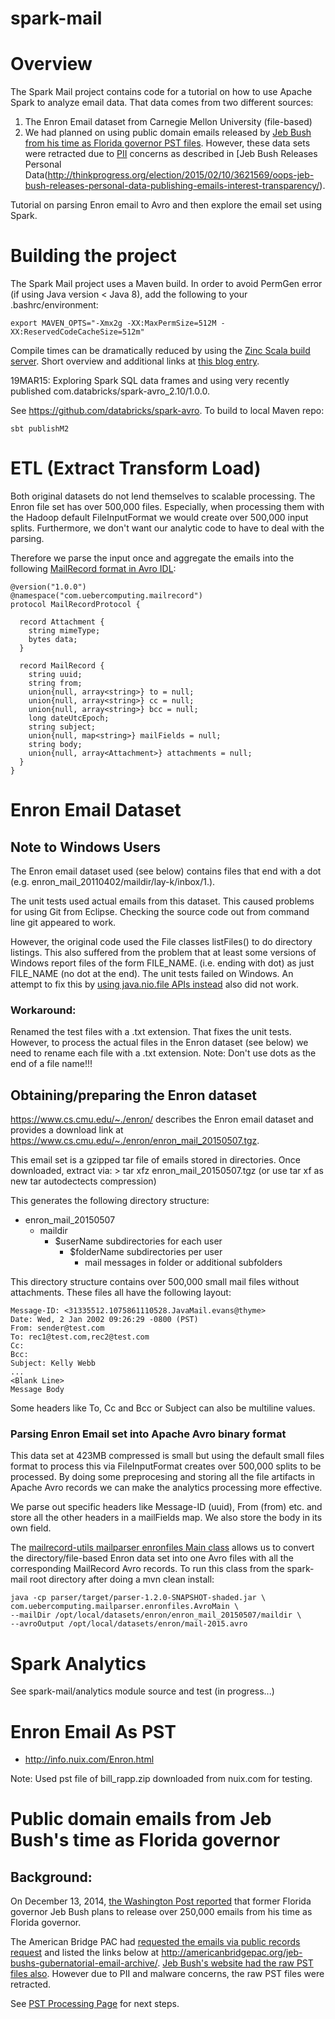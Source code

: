 spark-mail
==========

# Overview
The Spark Mail project contains code for a tutorial on how to use Apache Spark to analyze email data. That data comes from two different sources:

1. The Enron Email dataset from Carnegie Mellon University (file-based)
1. We had planned on using public domain emails released by [Jeb Bush from his time as Florida governor PST files](http://www.jebemails.com/email/search). However, these data sets were retracted due to [PII](http://en.wikipedia.org/wiki/Personally_identifiable_information) concerns as described in [Jeb Bush Releases Personal Data(http://thinkprogress.org/election/2015/02/10/3621569/oops-jeb-bush-releases-personal-data-publishing-emails-interest-transparency/).

Tutorial on parsing Enron email to Avro and then explore the email set using Spark.

# Building the project
The Spark Mail project uses a Maven build. In order to avoid PermGen error (if using Java version < Java 8),
add the following to your .bashrc/environment:

```
export MAVEN_OPTS="-Xmx2g -XX:MaxPermSize=512M -XX:ReservedCodeCacheSize=512m"
```

Compile times can be dramatically reduced by using the [Zinc Scala build server](https://github.com/typesafehub/zinc).
Short overview and additional links at
[this blog entry](http://uebercomputing.com/scala/2014/11/09/Incremental-Compilation-With-Zinc/).

19MAR15: Exploring Spark SQL data frames and using very recently published com.databricks/spark-avro_2.10/1.0.0.

See https://github.com/databricks/spark-avro. To build to local Maven repo:

    sbt publishM2


# ETL (Extract Transform Load)
Both original datasets do not lend themselves to scalable processing. The Enron file set has over 500,000 files. Especially, when processing them with the Hadoop default FileInputFormat we would create over 500,000 input splits. Furthermore, we don't want our analytic code to have to deal with the parsing.

Therefore we parse the input once and aggregate the emails into the following [MailRecord format in Avro IDL](https://github.com/medale/spark-mail/blob/master/mailrecord/src/main/avro/com/uebercomputing/mailrecord/MailRecord.avdl):

```
@version("1.0.0")
@namespace("com.uebercomputing.mailrecord")
protocol MailRecordProtocol {

  record Attachment {
    string mimeType;
    bytes data;
  }

  record MailRecord {
    string uuid;
    string from;
    union{null, array<string>} to = null;
    union{null, array<string>} cc = null;
    union{null, array<string>} bcc = null;
    long dateUtcEpoch;
    string subject;
    union{null, map<string>} mailFields = null;
    string body;
    union{null, array<Attachment>} attachments = null;
  }
}
```

# Enron Email Dataset

## Note to Windows Users
The Enron email dataset used (see below) contains files that end with a dot
(e.g. enron_mail_20110402/maildir/lay-k/inbox/1.).

The unit tests used actual emails from this dataset. This caused problems for
using Git from Eclipse. Checking the source code out from command line git
appeared to work.

However, the original code used the File classes listFiles() to do directory listings.
This also suffered from the problem that at least some versions of Windows
report files of the form FILE_NAME. (i.e. ending with dot) as just FILE_NAME
(no dot at the end). The unit tests failed on Windows. An attempt to fix this
by [using java.nio.file APIs instead](https://github.com/medale/spark-mail/issues/4)
also did not work.

### Workaround:
Renamed the test files with a .txt extension. That fixes the unit tests.
However, to process the actual files in the Enron dataset (see below) we need
to rename each file with a .txt extension. Note: Don't use dots as the end of
a file name!!!

## Obtaining/preparing the Enron dataset

https://www.cs.cmu.edu/~./enron/ describes the Enron email dataset and provides
a download link at https://www.cs.cmu.edu/~./enron/enron_mail_20150507.tgz. 

This email set is a gzipped tar file of emails stored in directories. Once
downloaded, extract via:
    > tar xfz enron_mail_20150507.tgz   (or use tar xf as new tar autodectects compression)

This generates the following directory structure:
* enron_mail_20150507
  * maildir
    * $userName subdirectories for each user
      * $folderName subdirectories per user
        * mail messages in folder or additional subfolders

This directory structure contains over 500,000 small mail files without
attachments. These files all have the following layout:

    Message-ID: <31335512.1075861110528.JavaMail.evans@thyme>
    Date: Wed, 2 Jan 2002 09:26:29 -0800 (PST)
    From: sender@test.com
    To: rec1@test.com,rec2@test.com
    Cc:
    Bcc:
    Subject: Kelly Webb
    ...
    <Blank Line>
    Message Body

Some headers like To, Cc and Bcc or Subject can also be multiline values.

### Parsing Enron Email set into Apache Avro binary format

This data set at 423MB compressed is small but using the default small files
format to process this via FileInputFormat creates over 500,000 splits to be
processed. By doing some preprocesing and storing all the file artifacts in
Apache Avro records we can make the analytics processing more effective.

We parse out specific headers like Message-ID (uuid), From (from) etc. and store
all the other headers in a mailFields map. We also store the body in its own
field.

The [mailrecord-utils mailparser enronfiles Main class](https://github.com/medale/spark-mail/blob/master/mailrecord-utils/src/main/scala/com/uebercomputing/mailparser/enronfiles/AvroMain.scala)
allows us to convert the directory/file-based Enron data set into one Avro files
with all the corresponding MailRecord Avro records. To run this class from the
spark-mail root directory after doing a mvn clean install:

```
java -cp parser/target/parser-1.2.0-SNAPSHOT-shaded.jar \
com.uebercomputing.mailparser.enronfiles.AvroMain \
--mailDir /opt/local/datasets/enron/enron_mail_20150507/maildir \
--avroOutput /opt/local/datasets/enron/mail-2015.avro
```

# Spark Analytics
See spark-mail/analytics module source and test (in progress...)

# Enron Email As PST
* http://info.nuix.com/Enron.html

Note: Used pst file of bill_rapp.zip downloaded from nuix.com for testing.

# Public domain emails from Jeb Bush's time as Florida governor

## Background:
On December 13, 2014, [the Washington Post reported](http://www.washingtonpost.com/blogs/post-politics/wp/2014/12/13/jeb-bush-to-write-e-book-and-release-250000-e-mails/) that former Florida governor Jeb Bush plans to release over 250,000 emails from his time as Florida governor.

The American Bridge PAC had [requested the emails via public records request](http://americanbridgepac.org/happy-holidays-here-are-thousands-of-jeb-bushs-emails/) and listed the links below at http://americanbridgepac.org/jeb-bushs-gubernatorial-email-archive/. [Jeb Bush's website had the raw PST files also](http://www.jebemails.com/email/search). However due to PII and malware concerns, the raw PST files were retracted.

See [PST Processing Page](PstProcessing.md) for next steps.
